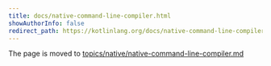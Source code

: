 ```yaml
---
title: docs/native-command-line-compiler.html
showAuthorInfo: false
redirect_path: https://kotlinlang.org/docs/native-command-line-compiler.html
---
```


The page is moved to [topics/native/native-command-line-compiler.md](../../../../docs/topics/native/native-command-line-compiler.md)
